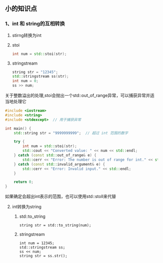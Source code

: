 ## 小的知识点

### 1、int 和 string的互相转换

1.  stirng转换为int

   1. stoi

      ```cpp
      int num = std::stoi(str);
      ```

   2. stringstream

      ```cpp
      string str = "12345";
      std::stringstream ss(str);
      int num = 0;
      ss >> num;
      ```

   

   关于整数溢出的处理,stoi会抛出一个std::out_of_range异常，可以捕获异常并适当地处理它

   ```cpp
   #include <iostream>
   #include <string>
   #include <stdexcept>  // 用于捕获异常
   
   int main() {
       std::string str = "9999999999";  // 超过 int 范围的数字
   
       try {
           int num = std::stoi(str);
           std::cout << "Converted value: " << num << std::endl;
       } catch (const std::out_of_range& e) {
           std::cerr << "Error: The number is out of range for int." << std::endl;
       } catch (const std::invalid_argument& e) {
           std::cerr << "Error: Invalid input." << std::endl;
       }
   
       return 0;
   }
   
   ```

   如果确定会超出int表示的范围，也可以使用std::stoll来代替

   

2. int转换为string

   1. std::to_string

      ```
      string str = std::to_string(num);
      ```

   2. stringstream

      ```
      int num = 12345;
      std::stringstream ss;
      ss << num;
      string str = ss.str();
      ```

      

